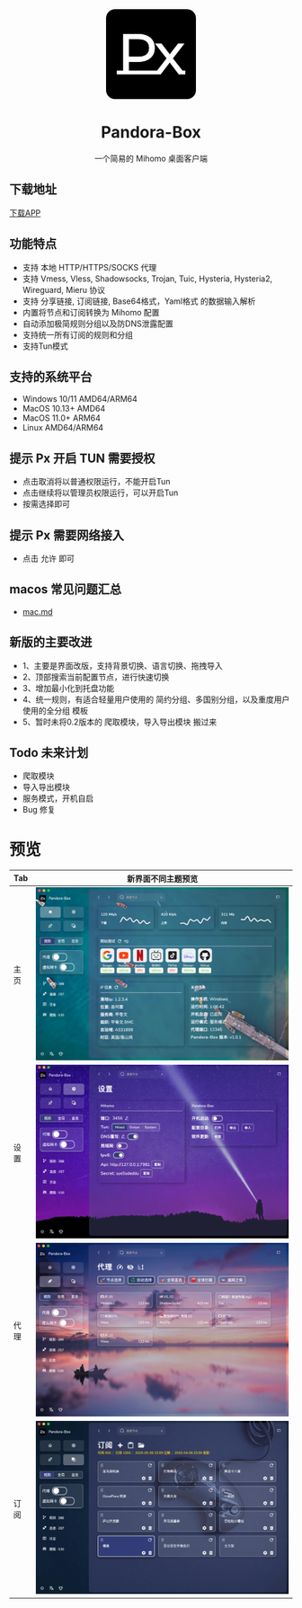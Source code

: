 <div align="center">
<img src="build/appicon.png"  style="width:160px">
<h1>Pandora-Box</h1>
<p>一个简易的 Mihomo 桌面客户端</p>
</div>

## 下载地址

[下载APP](https://github.com/snakem982/Pandora-Box/releases/latest)

## 功能特点

- 支持 本地 HTTP/HTTPS/SOCKS 代理
- 支持 Vmess, Vless, Shadowsocks, Trojan, Tuic, Hysteria, Hysteria2, Wireguard, Mieru 协议
- 支持 分享链接, 订阅链接, Base64格式，Yaml格式 的数据输入解析
- 内置将节点和订阅转换为 Mihomo 配置
- 自动添加极简规则分组以及防DNS泄露配置
- 支持统一所有订阅的规则和分组
- 支持Tun模式

## 支持的系统平台

- Windows 10/11 AMD64/ARM64
- MacOS 10.13+ AMD64
- MacOS 11.0+ ARM64
- Linux AMD64/ARM64

## 提示 Px 开启 TUN 需要授权
- 点击取消将以普通权限运行，不能开启Tun
- 点击继续将以管理员权限运行，可以开启Tun
- 按需选择即可

## 提示 Px 需要网络接入
- 点击 允许 即可

## macos 常见问题汇总
- [mac.md](doc/mac/mac.md)

## 新版的主要改进

- 1、主要是界面改版，支持背景切换、语言切换、拖拽导入
- 2、顶部搜索当前配置节点，进行快速切换
- 3、增加最小化到托盘功能
- 4、统一规则，有适合轻量用户使用的 简约分组、多国别分组，以及重度用户使用的全分组 模板
- 5、暂时未将0.2版本的 爬取模块，导入导出模块 搬过来

## Todo 未来计划

- 爬取模块
- 导入导出模块
- 服务模式，开机自启
- Bug 修复

# 预览

| Tab | 新界面不同主题预览                           |
|-----|-------------------------------------|
| 主页  | ![General](doc/img/home.png)        | 
| 设置  | ![Proxies](doc/img/setting.png)     |
| 代理  | ![Profiles](doc/img/proxies.png)    | 
| 订阅  | ![Connection](doc/img/profiles.png) | 